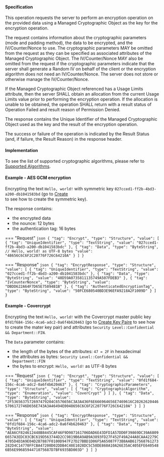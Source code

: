#### Specification

This operation requests the server to perform an encryption operation on the provided data using a Managed Cryptographic
Object as the key for the encryption operation.

The request contains information about the cryptographic parameters (mode and padding method), the data to be encrypted,
and the IV/Counter/Nonce to use. The cryptographic parameters MAY be omitted from the request as they can be specified
as associated attributes of the Managed Cryptographic Object. The IV/Counter/Nonce MAY also be omitted from the request
if the cryptographic parameters indicate that the server shall generate a Random IV on behalf of the client or the
encryption algorithm does not need an IV/Counter/Nonce. The server does not store or otherwise manage the
IV/Counter/Nonce.

If the Managed Cryptographic Object referenced has a Usage Limits attribute, then the server SHALL obtain an allocation
from the current Usage Limits value prior to performing the encryption operation. If the allocation is unable to be
obtained, the operation SHALL return with a result status of Operation Failed and result reason of Permission Denied.

The response contains the Unique Identifier of the Managed Cryptographic Object used as the key and the result of the
encryption operation.

The success or failure of the operation is indicated by the Result Status (and, if failure, the Result Reason) in the
response header.

#### Implementation

To see the list of supported cryptographic algorithms, please refer to [Supported Algorithms](./algorithms.md).

#### Example - AES GCM encryption

Encrypting the text `Hello, world!` with symmetric key `027cced1-ff2b-4bd3-a200-db1041583bd` (go to [Create](./_create.md)  
to see how to create the symmetric key).

The response contains:

 - the encrypted data 
 - the nounce: 12 bytes
 - the authentication tag: 16 bytes

=== "Request"
    ```json
    {
      "tag": "Encrypt",
      "type": "Structure",
      "value": [
        {
          "tag": "UniqueIdentifier",
          "type": "TextString",
          "value": "027cced1-ff2b-4bd3-a200-db1041583bdc"
        },
        {
          "tag": "Data",
          "type": "ByteString",
          // Hello, world! as UTF-8 bytes
          "value": "48656C6C6F2C20776F726C64210A"
        }
      ]
    }   
    ```

=== "Response"
    ```json
      {
        "tag": "EncryptResponse",
        "type": "Structure",
        "value": [
          {
            "tag": "UniqueIdentifier",
            "type": "TextString",
            "value": "027cced1-ff2b-4bd3-a200-db1041583bdc"
          },
          {
            "tag": "Data",
            "type": "ByteString",
            "value": "40D59A0735811135749A507FDEB3"
          },
          {
            "tag": "IvCounterNonce",
            "type": "ByteString",
            "value": "DBDD622A64F7D65E75894B1B"
          },
          {
            "tag": "AuthenticatedEncryptionTag",
            "type": "ByteString",
            "value": "50FCE680540BD3E96EFA9218A2F1009D"
          }
        ]
      }   
    ```

#### Example - Covercrypt

Encrypting the text `Hello, world!` with the Covercrypt master public key `0fd1f684-156c-4ca6-adc2-0a6f4b620463` 
(go to  [Create Key Paire](./_create_key_pair.md) to see how to create the mater key pair) and attributes `Security Level::Confidential && Department::FIN`.

The `Data` parameter contains:

 - the length of the bytes of the attributes: `47 = 2F` in hexadecimal
 - the attributes as bytes: `Security Level::Confidential && Department::FIN`
 - the bytes to encrypt: `Hello, world!` as UTF-8 bytes


=== "Request"
    ```json
    {
      "tag": "Encrypt",
      "type": "Structure",
      "value": [
        {
          "tag": "UniqueIdentifier",
          "type": "TextString",
          "value": "0fd1f684-156c-4ca6-adc2-0a6f4b620463"
        },
        {
          "tag": "CryptographicParameters",
          "type": "Structure",
          "value": [
            {
              "tag": "CryptographicAlgorithm",
              "type": "Enumeration",
              "value": "CoverCrypt"
            }
          ]
        },
        {
          "tag": "Data",
          "type": "ByteString",
          "value": "2F5365637572697479204C6576656C3A3A436F6E666964656E7469616C202626204465706172746D656E743A3A46494E0048656C6C6F2C20776F726C64210A"
        }
      ]
    }  
    ```

=== "Response"
    ```json
    {
      "tag": "EncryptResponse",
      "type": "Structure",
      "value": [
        {
          "tag": "UniqueIdentifier",
          "type": "TextString",
          "value": "0fd1f684-156c-4ca6-adc2-0a6f4b620463"
        },
        {
          "tag": "Data",
          "type": "ByteString",
          "value": "AEA6CF824612448B8445CAF46F9D987161706DAD6E43DFD1A57DD0F39869DC39A68096657A3EDC03CBC619D563744D2CC9819B6A9AB9A3893FD27F452F49A244A8CAA42279C4705D4D3A9E04D2B7887F0100D947F27D27BBD1D06F5A65087F73B8AAB617568761273282D4C14770FFCBA47200D02DDB4C48E1028DC5C50DE860A10A26E35AC405EFE6405486B56E9968594471075687D7BF6935BD003D"
        }
      ]
    }  
    ```